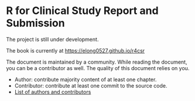 # R for Clinical Study Report and Submission

The project is still under development. 

The book is currently at https://elong0527.github.io/r4csr

The document is maintained by a community. 
While reading the document, you can be a contributor as well. 
The quality of this document relies on you. 

- Author: contribute majority content of at least one chapter. 
- Contributor: contribute at least one commit to the source code. 
- [List of authors and contributors](https://elong0527.github.io/r4csr/#list-of-authors-and-contributors)
